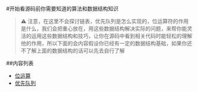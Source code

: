 #开始看源码前你需要知道的算法和数据结构知识

> :warning: 注意，在这里不会探讨链表，优先队列是怎么实现的，位运算符的作用是什么，我们会把重心放在，用这些数据结构解决实际的问题，来帮你能灵活的运用这些数据结构和技巧，让你在源码中看到相关代码时能轻松的理解他的作用，所以下面的会内容假设你已经有一定的数据结构基础，如果你还不了解上面的数据结构的话可以先去自行了解


##内容列表
- [位运算](./bit-manipulation.md)
- [优先队列](./priority-queue.md)